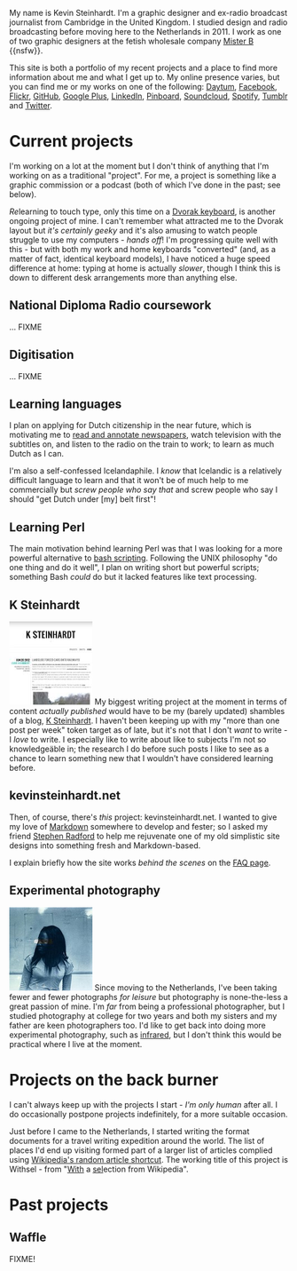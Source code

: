 My name is Kevin Steinhardt. I'm a graphic designer and ex-radio broadcast journalist from Cambridge in the United Kingdom. I studied design and radio broadcasting before moving here to the Netherlands in 2011. I work as one of two graphic designers at the fetish wholesale company [Mister B][] {{nsfw}}.

This site is both a portfolio of my recent projects and a place to find more information about me and what I get up to. My online presence varies, but you can find me or my works on one of the following: [Daytum][], [Facebook][], [Flickr][], [GitHub][], [Google Plus][], [LinkedIn][], [Pinboard][], [Soundcloud][], [Spotify][], [Tumblr][] and [Twitter][].


Current projects
================

I'm working on a lot at the moment but I don't think of anything that I'm working on as a traditional "project". For me, a project is something like a graphic commission or a podcast (both of which I've done in the past; see below). 

*Re*learning to touch type, only this time on a [Dvorak keyboard][Dvorak], is another ongoing project of mine. I can't remember what attracted me to the Dvorak layout but *it's certainly geeky* and it's also amusing to watch people struggle to use my computers - *hands off*! I'm progressing quite well with this - but with both my work and home keyboards "converted" (and, as a matter of fact, identical keyboard models), I have noticed a huge speed difference at home: typing at home is actually *slower*, though I think this is down to different desk arrangements more than anything else.




<!-- ####################################################################### -->


## National Diploma Radio coursework

... FIXME


## Digitisation

... FIXME <!-- of both prints and text; only occassionally -->


## Learning languages

I plan on applying for Dutch citizenship in the near future, which is motivating me to [read and annotate newspapers][Learning Dutch with newspapers], watch television with the subtitles on, and listen to the radio on the train to work; to learn as much Dutch as I can. 

I'm also a self-confessed Icelandaphile. I *know* that Icelandic is a relatively difficult language to learn and that it won't be of much help to me commercially but *screw people who say that* and screw people who say I should "get Dutch under [my] belt first"!


## Learning Perl

The main motivation behind learning Perl was that I was looking for a more powerful alternative to [bash scripting][]. Following the UNIX philosophy "do one thing and do it well", I plan on writing short but powerful scripts; something Bash *could* do but it lacked features like text processing.


## K Steinhardt

<a href="http://ksteinhardt.wordpress.com"><img class="thumb-right" src="images/projects/ksteinhardt.jpg" /></a> My biggest writing project at the moment in terms of content *actually published* would have to be my (barely updated) shambles of a blog, [K Steinhardt][My blog]. I haven't been keeping up with my "more than one post per week" token target as of late, but it's not that I don't *want* to write - I *love* to write. I especially like to write about like to subjects I'm not so knowledge&auml;ble in; the research I do before such posts I like to see as a chance to learn something new that I wouldn't have considered learning before.


## kevinsteinhardt.net

Then, of course, there's *this* project: kevinsteinhardt.net. I wanted to give my love of [Markdown][] somewhere to develop and fester; so I asked my friend [Stephen Radford][] to help me rejuvenate one of my old simplistic site designs into something fresh and Markdown-based.

I explain briefly how the site works *behind the scenes* on the [FAQ page](./02-faq).


## Experimental photography

<a href="http://www.flickr.com/photos/kevinsteinhardt"><img class="thumb-left" src="images/projects/photography.jpg" /></a> Since moving to the Netherlands, I've been taking fewer and fewer photographs *for leisure* but photography is none-the-less a great passion of mine. I'm *far* from being a professional photographer, but I studied photography at college for two years and both my sisters and my father are keen photographers too. I'd like to get back into doing more experimental photography, such as [infrared][], but I don't think this would be practical where I live at the moment.


Projects on the back burner
===========================

I can't always keep up with the projects I start - *I'm only human* after all. I do occasionally postpone projects indefinitely, for a more suitable occasion.

Just before I came to the Netherlands, I started writing the format documents for a travel writing expedition around the world. The list of places I'd end up visiting formed part of a larger list of articles complied using [Wikipedia's random article shortcut][Random Wikipedia]. The working title of this project is Withsel - from "<u>With</u> a <u>sel</u>ection from Wikipedia".
<!-- FIXME Is "shortcut" a good word?! -->


Past projects
=============

## Waffle

FIXME!


<!-- FIXME Sort *all* projects on this page into a more logical order, but keep them within their respective sections -->


[Bash scripting]: http://tldp.org/LDP/Bash-Beginners-Guide/html/sect_02_01.html
[Daytum]: http://daytum.com/steinhardt
[Dutch]: http://en.wikipedia.org/wiki/Dutch_language
[Dvorak]: http://en.wikipedia.org/wiki/Dvorak_Simplified_Keyboard
[Facebook]: https://www.facebook.com/kevinsteinhardt
[Flickr 2008]: http://www.flickr.com/photos/kevinsteinhardt/tags/portfolio2008/
[Flickr 2011]: http://www.flickr.com/photos/kevinsteinhardt/tags/portfolio2011/
[Flickr]: http://www.flickr.com/photos/kevinsteinhardt
[GitHub]: https://github.com/steinhardt
[Google Plus]: https://plus.google.com/106171994730499817881
[Infrared]: http://en.wikipedia.org/wiki/Infrared_photography
[Learning Dutch with newspapers]: http://www.flickr.com/photos/kevinsteinhardt/7434109770/
[LinkedIn]: http://www.linkedin.com/in/kevinsteinhardt
[Markdown]: http://en.wikipedia.org/wiki/Markdown
[Mister B]: http://www.misterb.com
[My blog]: http://ksteinhardt.wordpress.com
[Perl]: http://en.wikipedia.org/wiki/Perl
[Pinboard]: http://pinboard.in/u:steinhardt
[Random Wikipedia]: http://en.wikipedia.org/wiki/Help:Special_page#Tools
[Soundcloud]: http://soundcloud.com/esquandolas
[Spotify]: http://open.spotify.com/user/steinhardt
[Stephen Radford]: http://www.stephenradford.me/
[Tumblr]: http://esquandolas.tumblr.com
[Twitter]: https://twitter.com/#!/steinhardt
